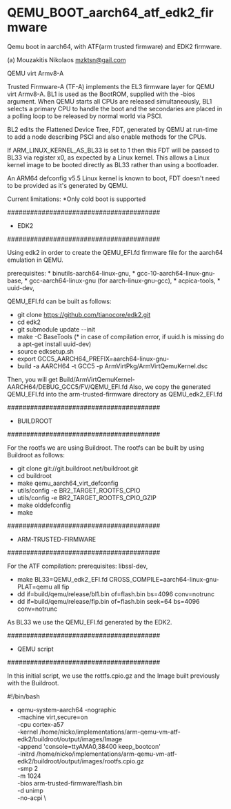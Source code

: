# QEMU_BOOT_aarch64_atf_edk2_firmware
Qemu boot in aarch64, with ATF(arm trusted firmware) and EDK2 firmware.



(a) Mouzakitis Nikolaos
mzktsn@gail.com

QEMU virt Armv8-A

Trusted Firmware-A (TF-A) implements the EL3 firmware layer for QEMU virt Armv8-A.
BL1 is used as the BootROM, supplied with the -bios argument. 
When QEMU starts all CPUs are released simultaneously, 
BL1 selects a primary CPU to handle the boot and the secondaries
are placed in a polling loop to be released by normal world via PSCI.

BL2 edits the Flattened Device Tree, FDT, 
generated by QEMU at run-time to add a node
describing PSCI and also enable methods for the CPUs.

If ARM_LINUX_KERNEL_AS_BL33 is set to 1 then this FDT will be passed
to BL33 via register x0, as expected by a Linux kernel. 
This allows a Linux kernel image to be booted directly as 
BL33 rather than using a bootloader.

An ARM64 defconfig v5.5 Linux kernel is known to boot, 
FDT doesn't need to be provided as it's generated by QEMU.

Current limitations: *Only cold boot is supported


########################################
 * EDK2
 
########################################

Using edk2 in order to create the QEMU_EFI.fd firmware file for the 
aarch64 emulation in QEMU.

prerequisites: 
	* binutils-aarch64-linux-gnu, 
	* gcc-10-aarch64-linux-gnu-base, 
	* gcc-aarch64-linux-gnu (for aarch-linux-gnu-gcc), 
	* acpica-tools,
	* uuid-dev,

QEMU_EFI.fd can be built 
as follows:

* git clone https://github.com/tianocore/edk2.git
* cd edk2
* git submodule update --init
* make -C BaseTools  (* in case of compilation error, if uuid.h is missing do a apt-get install uuid-dev)
* source edksetup.sh
* export GCC5_AARCH64_PREFIX=aarch64-linux-gnu-
* build -a AARCH64 -t GCC5 -p ArmVirtPkg/ArmVirtQemuKernel.dsc

Then, you will get Build/ArmVirtQemuKernel-AARCH64/DEBUG_GCC5/FV/QEMU_EFI.fd
Also, we copy the generated QEMU_EFI.fd into the arm-trusted-firmware directory as QEMU_edk2_EFI.fd

########################################
* BUILDROOT

########################################

For the rootfs we are using Buildroot.
The rootfs can be built by using Buildroot as follows:

* git clone git://git.buildroot.net/buildroot.git
* cd buildroot
* make qemu_aarch64_virt_defconfig
* utils/config -e BR2_TARGET_ROOTFS_CPIO
* utils/config -e BR2_TARGET_ROOTFS_CPIO_GZIP
* make olddefconfig
* make

########################################
* ARM-TRUSTED-FIRMWARE
 
########################################

For the ATF compilation:
prerequisites:
	libssl-dev,

* make BL33=QEMU_edk2_EFI.fd CROSS_COMPILE=aarch64-linux-gnu- PLAT=qemu all fip
* dd if=build/qemu/release/bl1.bin of=flash.bin bs=4096 conv=notrunc
* dd if=build/qemu/release/fip.bin of=flash.bin seek=64 bs=4096 conv=notrunc

As BL33 we use the QEMU_EFI.fd generated by the EDK2.

########################################
* QEMU script

########################################

In this initial script, we use the rottfs.cpio.gz and the Image 
built previously with the Buildroot.

#!/bin/bash
* qemu-system-aarch64 -nographic \
	-machine virt,secure=on \
	-cpu cortex-a57  \
	-kernel /home/nicko/implementations/arm-qemu-vm-atf-edk2/buildroot/output/images/Image \
	-append 'console=ttyAMA0,38400 keep_bootcon'  \
	-initrd /home/nicko/implementations/arm-qemu-vm-atf-edk2/buildroot/output/images/rootfs.cpio.gz \
	-smp 2 \
	-m 1024 \
       	-bios arm-trusted-firmware/flash.bin   \
	-d unimp \
	-no-acpi \


